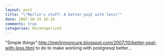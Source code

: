 ```yaml
---
layout: post
title: "\"Merlin's stuff: A better psql with less\""
date: 2007-10-19 16:14
comments: true
categories: Uncategorized
---
```

"Simple things":http://merlinmoncure.blogspot.com/2007/10/better-psql-with-less.html to do to make working with postgresql better...
